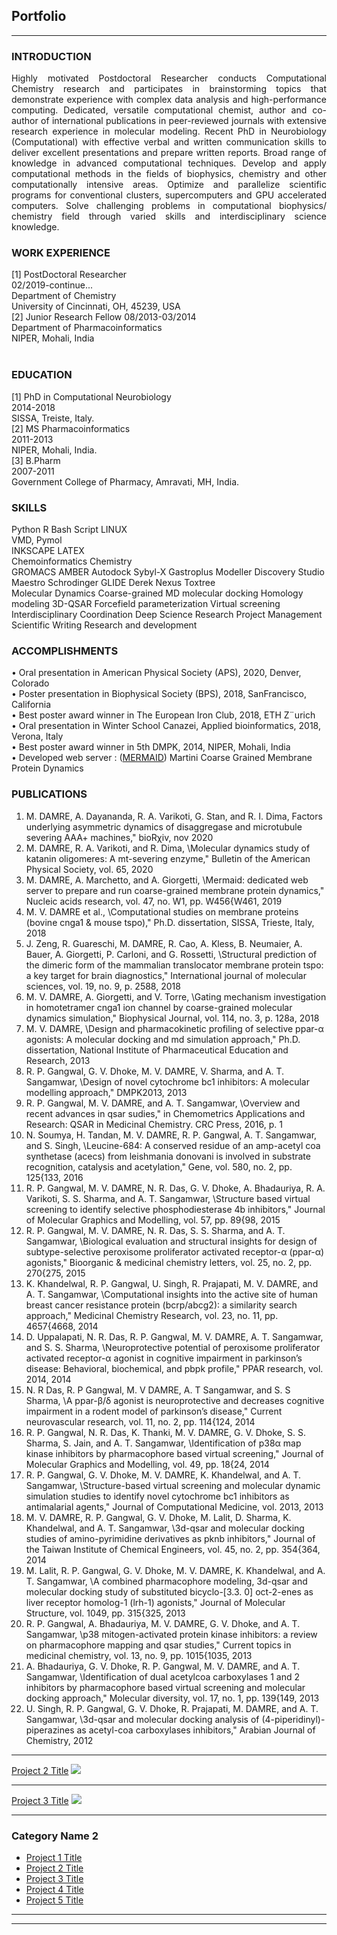 ## Portfolio

---

### INTRODUCTION 
<p align="justify">Highly motivated Postdoctoral Researcher conducts Computational Chemistry research and participates in brainstorming topics that demonstrate experience with complex data analysis and high-performance computing. Dedicated, versatile computational chemist, author and co-author of international publications in peer-reviewed journals with extensive research experience in molecular modeling. Recent PhD in Neurobiology (Computational) with effective verbal and written communication skills to deliver excellent presentations and prepare written reports. Broad range of knowledge in advanced computational techniques. Develop and apply computational methods in the fields of biophysics, chemistry and other computationally intensive areas. Optimize and parallelize scientific programs for conventional clusters, supercomputers and GPU accelerated computers. Solve challenging problems in computational biophysics/ chemistry field through varied skills and interdisciplinary science knowledge.</p>

### WORK EXPERIENCE
[1] PostDoctoral Researcher<br>
02/2019-continue...<br>
Department of Chemistry<br>
University of Cincinnati, OH, 45239, USA<br>
[2] Junior Research Fellow
08/2013-03/2014<br>
Department of Pharmacoinformatics<br>
NIPER, Mohali, India<br><br>

### EDUCATION
[1] PhD in Computational Neurobiology<br>
2014-2018<br>
SISSA, Treiste, Italy.<br>
[2] MS Pharmacoinformatics<br>
2011-2013<br>
NIPER, Mohali, India.<br>
[3] B.Pharm<br>
2007-2011<br>
Government College of Pharmacy, Amravati, MH, India.<br>

### SKILLS
Python R Bash Script LINUX<br>
VMD, Pymol<br>
INKSCAPE LATEX<br>
Chemoinformatics Chemistry<br>
GROMACS AMBER Autodock Sybyl-X Gastroplus Modeller Discovery Studio Maestro Schrodinger GLIDE Derek Nexus Toxtree<br>
Molecular Dynamics Coarse-grained MD molecular docking Homology modeling 3D-QSAR Forcefield parameterization Virtual screening <br>
Interdisciplinary Coordination Deep Science Research Project Management Scientific Writing Research and development<br>

### ACCOMPLISHMENTS
• Oral presentation in American Physical Society (APS), 2020, Denver, Colorado<br>
• Poster presentation in Biophysical Society (BPS), 2018, SanFrancisco, California<br>
• Best poster award winner in The European Iron Club, 2018, ETH Z¨urich<br>
• Oral presentation in Winter School Canazei, Applied bioinformatics, 2018, Verona, Italy<br>
• Best poster award winner in 5th DMPK, 2014, NIPER, Mohali, India<br>
• Developed web server : (<a href="https://molsim.sci.univr.it/mangesh/index.php" target="_blank">MERMAID</a>) Martini Coarse Grained Membrane Protein Dynamics<br>

### PUBLICATIONS
1. M. DAMRE, A. Dayananda, R. A. Varikoti, G. Stan, and R. I. Dima, Factors underlying asymmetric dynamics of disaggregase and microtubule severing AAA+ machines," bioRχiv, nov 2020<br>
2. M. DAMRE, R. A. Varikoti, and R. Dima, \Molecular dynamics study of katanin oligomeres: A mt-severing enzyme," Bulletin of the American Physical Society, vol. 65, 2020<br>
3. M. DAMRE, A. Marchetto, and A. Giorgetti, \Mermaid: dedicated web server to prepare and run coarse-grained membrane protein dynamics," Nucleic acids research, vol. 47, no. W1, pp. W456{W461, 2019<br>
4. M. V. DAMRE et al., \Computational studies on membrane proteins (bovine cnga1 & mouse tspo)," Ph.D. dissertation, SISSA, Trieste, Italy, 2018<br>
5. J. Zeng, R. Guareschi, M. DAMRE, R. Cao, A. Kless, B. Neumaier, A. Bauer, A. Giorgetti, P. Carloni, and G. Rossetti, \Structural prediction of the dimeric form of the mammalian translocator membrane protein tspo: a key target for brain diagnostics," International journal of molecular sciences, vol. 19, no. 9, p. 2588, 2018<br>
6. M. V. DAMRE, A. Giorgetti, and V. Torre, \Gating mechanism investigation in homotetramer cnga1 ion channel by coarse-grained molecular dynamics simulation," Biophysical Journal, vol. 114, no. 3, p. 128a, 2018<br>
7. M. V. DAMRE, \Design and pharmacokinetic profiling of selective ppar-α agonists: A molecular docking and md simulation approach," Ph.D. dissertation, National Institute of Pharmaceutical Education and Research, 2013<br>
8. R. P. Gangwal, G. V. Dhoke, M. V. DAMRE, V. Sharma, and A. T. Sangamwar, \Design of novel cytochrome bc1 inhibitors: A molecular modelling approach," DMPK2013, 2013<br>
9. R. P. Gangwal, M. V. DAMRE, and A. T. Sangamwar, \Overview and recent advances in qsar sudies," in Chemometrics Applications and Research: QSAR in Medicinal Chemistry. CRC Press, 2016, p. 1<br>
10. N. Soumya, H. Tandan, M. V. DAMRE, R. P. Gangwal, A. T. Sangamwar, and S. Singh, \Leucine-684: A conserved residue of an amp-acetyl coa synthetase (acecs) from leishmania donovani is involved in substrate recognition, catalysis and acetylation," Gene, vol. 580, no. 2, pp. 125{133, 2016<br>
11. R. P. Gangwal, M. V. DAMRE, N. R. Das, G. V. Dhoke, A. Bhadauriya, R. A. Varikoti, S. S. Sharma, and A. T. Sangamwar, \Structure based virtual screening to identify selective phosphodiesterase 4b inhibitors," Journal of Molecular Graphics and Modelling, vol. 57, pp. 89{98, 2015<br>
12. R. P. Gangwal, M. V. DAMRE, N. R. Das, S. S. Sharma, and A. T. Sangamwar, \Biological evaluation and structural insights for design of subtype-selective peroxisome proliferator activated receptor-α (ppar-α) agonists," Bioorganic & medicinal chemistry letters, vol. 25, no. 2, pp. 270{275, 2015<br>
13. K. Khandelwal, R. P. Gangwal, U. Singh, R. Prajapati, M. V. DAMRE, and A. T. Sangamwar, \Computational insights into the active site of human breast cancer resistance protein (bcrp/abcg2): a similarity search approach," Medicinal Chemistry Research, vol. 23, no. 11, pp. 4657{4668, 2014<br>
14. D. Uppalapati, N. R. Das, R. P. Gangwal, M. V. DAMRE, A. T. Sangamwar, and S. S. Sharma, \Neuroprotective potential of peroxisome proliferator activated receptor-α agonist in cognitive impairment in parkinson’s disease: Behavioral, biochemical, and pbpk profile," PPAR research, vol. 2014, 2014<br>
15. N. R Das, R. P Gangwal, M. V DAMRE, A. T Sangamwar, and S. S Sharma, \A ppar-β/δ agonist is neuroprotective and decreases cognitive impairment in a rodent model of parkinson’s disease," Current neurovascular research, vol. 11, no. 2, pp. 114{124, 2014<br>
16. R. P. Gangwal, N. R. Das, K. Thanki, M. V. DAMRE, G. V. Dhoke, S. S. Sharma, S. Jain, and A. T. Sangamwar, \Identification of p38α map kinase inhibitors by pharmacophore based virtual screening," Journal of Molecular Graphics and Modelling, vol. 49, pp. 18{24, 2014<br>
17. R. P. Gangwal, G. V. Dhoke, M. V. DAMRE, K. Khandelwal, and A. T. Sangamwar, \Structure-based virtual screening and molecular dynamic simulation studies to identify novel cytochrome bc1 inhibitors as antimalarial agents," Journal of Computational Medicine, vol. 2013, 2013<br>
18. M. V. DAMRE, R. P. Gangwal, G. V. Dhoke, M. Lalit, D. Sharma, K. Khandelwal, and A. T. Sangamwar, \3d-qsar and molecular docking studies of amino-pyrimidine derivatives as pknb inhibitors," Journal of the Taiwan Institute of Chemical Engineers, vol. 45, no. 2, pp. 354{364, 2014<br>
19. M. Lalit, R. P. Gangwal, G. V. Dhoke, M. V. DAMRE, K. Khandelwal, and A. T. Sangamwar, \A combined pharmacophore modeling, 3d-qsar and molecular docking study of substituted bicyclo-[3.3. 0] oct-2-enes as liver receptor homolog-1 (lrh-1) agonists," Journal of Molecular Structure, vol. 1049, pp. 315{325, 2013<br>
20. R. P. Gangwal, A. Bhadauriya, M. V. DAMRE, G. V. Dhoke, and A. T. Sangamwar, \p38 mitogen-activated protein kinase inhibitors: a review on pharmacophore mapping and qsar studies," Current topics in medicinal chemistry, vol. 13, no. 9, pp. 1015{1035, 2013<br>
21. A. Bhadauriya, G. V. Dhoke, R. P. Gangwal, M. V. DAMRE, and A. T. Sangamwar, \Identification of dual acetylcoa carboxylases 1 and 2 inhibitors by pharmacophore based virtual screening and molecular docking approach," Molecular diversity, vol. 17, no. 1, pp. 139{149, 2013<br>
22. U. Singh, R. P. Gangwal, G. V. Dhoke, R. Prajapati, M. DAMRE, and A. T. Sangamwar, \3d-qsar and molecular docking analysis of (4-piperidinyl)-piperazines as acetyl-coa carboxylases inhibitors," Arabian Journal of Chemistry, 2012<br>

---
[Project 2 Title](/pdf/sample_presentation.pdf)
<img src="images/dummy_thumbnail.jpg?raw=true"/>

---
[Project 3 Title](http://example.com/)
<img src="images/dummy_thumbnail.jpg?raw=true"/>

---

### Category Name 2

- [Project 1 Title](http://example.com/)
- [Project 2 Title](http://example.com/)
- [Project 3 Title](http://example.com/)
- [Project 4 Title](http://example.com/)
- [Project 5 Title](http://example.com/)

---




---
<!-- Remove above link if you don't want to attibute -->

